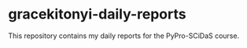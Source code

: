 # gracekitonyi-daily-reports
This repository contains my daily reports for the PyPro-SCiDaS course.
